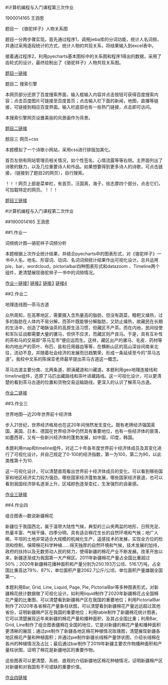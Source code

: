 #计算机编程与入门课程第三次作业

1900014165 王涵思


题目一 《骆驼祥子》人物关系图

题目一分两步骤实现。首先通过程序1，调用jieba库的分词功能，统计人名词频，并通过采用逐段统计的方式，统计人物的共现关系，将结果输入到excel表中。

接着通过程序2，利用pyecharts基本图标中的关系图和程序1得出的数据，采用了齿轮式的设计，最终绘制出了《骆驼祥子》人物共现关系图。

[题目一链接](https://colt6688.github.io/关系图-骆驼祥子中的人物.html)

题目二 搜索引擎

本网页部分还原了百度搜索界面，输入框输入内容并点击按钮可获得百度搜索内容；点击百度图片可链接至百度首页；点击输入栏下面的新闻，地图，直播等链接，可链接到相应百度界面。输入栏底部也有一些热门链接，点击即可访问。

本搜索引擎网页设置美丽的风景画作为背景。

[题目二链接](https://colt6688.github.io/作业二.html)

题目三 网页+css

本题模拟了一个诗歌小网站，采用css进行排版加美化。

首页左侧有网站管理员相关情况，如个性签名、心情流露等等右侧。主界面列出了诗歌的魅力，以及几位重要诗人和作品。如果想要得到更多诗人的诗歌，可点击链接，（链接到了题目2的网页），自行搜索。

！！！网页上部是菜单栏，有首页，汪国真，海子，徐志摩四个部分，点击它们，可加载特定的网页。！！！

[题目三链接](https://colt6688.github.io/首页.html)




#计算机编程与入门课程第二次作业


##1900014165 王涵思


##1.作业一

词频统计图—骆驼祥子词频分析

本题根据上次作业统计结果，并结合pyecharts中的图表形式，对《骆驼祥子》一书中人名、地名、形容词、动词、名词词频统计结果作出可视化设计。总共运用pie，bar，wordcloud，pictorialbar四种图表形式和datazoom 、Timeline两个组件，更清楚展现骆驼祥子一书中的词频情况。

[作业一链接1](https://colt6688.github.io/词频统计图-饼图.html)
[链接2](https://colt6688.github.io/词频统计图-词云图.html)
[链接3](https://colt6688.github.io/词频统计图-象柱状图.html)
[链接4](https://colt6688.github.io/词频统计图-柱状图.html)

##2.作业二

地理连线图—茶马古道

众所周知，在高寒地区，需要摄入含热量高的脂肪，但没有蔬菜，糌粑又燥热，过多的脂肪在人体内不易分解，而茶叶既能够分解脂肪，又防止燥热，故藏民在长期的生活中，创造了喝酥油茶的高原生活习惯，但藏区不产茶。而在内地，民间役使和军队征战都需要大量的骡马，但供不应求，而藏区则产良马。于是，具有互补性的茶和马的交易即“茶马互市”便应运而生。这样，藏区出产的骡马、毛皮、药材等和内地出产的茶叶、布匹、盐和日用器皿等等，在横断山区的高山深谷间南来北往，流动不息，并随着社会经济的发展而日趋繁荣，形成一条延续至今的“茶马古道”。我校中文系的陈保亚老师最早提出茶马古道这一概念。

茶马古道主要分南、北两条道，即滇藏道和川藏道。本题利用geo地理连接线和timeline组件，还原了马匹出藏路线和茶叶进藏路线。这一可视化设计，可以更清楚的看到茶马古道的位置和货物交易运输路线，更深入的认识了解茶马古道。

[作业二链接](https://colt6688.github.io/第二题地理连线图.html)

##3.作业三

世界地图—近20年世界前十经济体

步入21世纪，世界经济格局也在这20年间悄然发生变化。既有老牌经济强国英国、美国、日本、德国在世界经济中仍然具有重要地位，也有一些经济体的衰落，如墨西哥，又有一些新兴经济体的蓬勃发展，如中国，印度，韩国。

本题利用map和timeline组件，对近二十年各年度世界前十经济体成员及其变化进行了可视化设计。并自己规定了0-100的经济指数，第一为100，第二为90，以此类推第十为10.

这一可视化设计，可以清楚直观看出世界前十经济体成员的变化，可以看到哪些国家和地区经济实力较为强劲，哪些国家经济蓬勃发展，哪些国家经济衰退，也可以看到我国经济排名逐渐上升，区域颜色逐渐变红，生发强烈的自豪感。

[作业三链接](https://colt6688.github.io/第三题-世界地图.html)

##4.作业四

组合图表—数说新疆棉花

新疆位于我国西北，属于温带大陆性气候，典型的三山夹两盆的地形，日照充足、热量丰富、气候干燥、四季分明，具有适合棉花生长的自然环境和气候；地广人稀，平坦的土地非常适合大规模的机械化生产，遥感技术的发展，实现全方位的检测和控制，保障棉花科学种植……得天独厚的自然环境和气候，技术发展的加持，政府的扶持以及无数劳动人民的努力，使得新疆的棉花产业不断发展。改革开放以来，新疆逐渐成为我国第一大产棉区。2011年新疆棉花产量占全国比重超过50%；2020年新疆棉花播种面积和产量分别为250.193万公顷、516.1万吨，占全国比重高达79%、87%，单位面积产量2062.7公斤/公顷，单位面积产量雄踞全国第一。

本题利用Bar, Grid, Line, Liquid, Page, Pie, PictorialBar等多种图表形式，对新疆棉花统计数据做了可视化设计。如利用liquid制作了2020年新疆棉花占全国棉花产量的比重图，可以清楚看到新疆棉产区在我国的重要地位；利用PictorialBar制作了2020年各省棉花产量象柱状图，可以清楚看到新疆棉花产量远远超过其他省份，证明新疆棉产区在我国的重要地位；利用table制作了新疆棉花统计图表，它可以清楚展现近年来新疆的棉花产量和播种面积，及其占全国比重；利用Bar, Grid, Line制作了组合图表疆棉在全国的地位，它是对新疆的棉花产量和播种面积更清晰的展现；通过pie制作了新疆各地区棉花种植情况玫瑰图，清楚展现新疆各地区棉花产量和种植面积；并通过pie制作新疆长绒棉产量饼状图，介绍长绒棉在各州的种植情况及占比；最后通过bar制作了2019年新疆主要农作物播种面积和产量柱状图，证明了棉花是新疆地区的重要作物。

这些图表可以更清楚、系统、直观的介绍新疆地区棉花种植情况，证明新疆棉产区对新疆和对我国有不可或缺的重要价值。

[作业四链接](https://colt6688.github.io/数说新疆棉花.html)



